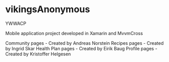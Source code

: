 # vikingsAnonymous
YWWACP

Mobile application project developed in Xamarin and MvvmCross

Community pages - Created by Andreas Norstein 
Recipes pages - Created by Ingrid Skar
Health Plan pages - Created by Eirik Baug 
Profile pages - Created by Kristoffer Helgesen


